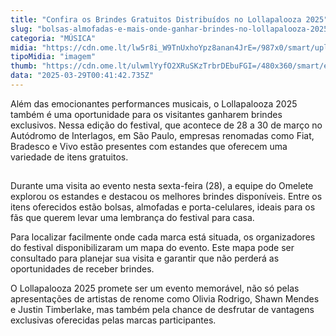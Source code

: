 ```yaml
---
title: "Confira os Brindes Gratuitos Distribuídos no Lollapalooza 2025"
slug: "bolsas-almofadas-e-mais-onde-ganhar-brindes-no-lollapalooza-2025"
categoria: "MÚSICA"
midia: "https://cdn.ome.lt/lw5r8i_W9TnUxhoYpz8anan4JrE=/987x0/smart/uploads/conteudo/fotos/Snapins.ai_486825114_18491188360019767_1271290905078163676_n_1080.jpg"
tipoMidia: "imagem"
thumb: "https://cdn.ome.lt/ulwmlYyfO2XRuSKzTrbrDEbuFGI=/480x360/smart/extras/conteudos/Snapins.ai_486825114_18491188360019767_1271290905078163676_n_1080.jpg"
data: "2025-03-29T00:41:42.735Z"
---
```


Além das emocionantes performances musicais, o Lollapalooza 2025 também é uma oportunidade para os visitantes ganharem brindes exclusivos. Nessa edição do festival, que acontece de 28 a 30 de março no Autódromo de Interlagos, em São Paulo, empresas renomadas como Fiat, Bradesco e Vivo estão presentes com estandes que oferecem uma variedade de itens gratuitos.

![Imagem da notícia](data:image/png;base64,iVBORw0KGgoAAAANSUhEUgAAAAEAAAABCAQAAAC1HAwCAAAAC0lEQVR42mNkYAAAAAYAAjCB0C8AAAAASUVORK5CYII=)

Durante uma visita ao evento nesta sexta-feira (28), a equipe do Omelete explorou os estandes e destacou os melhores brindes disponíveis. Entre os itens oferecidos estão bolsas, almofadas e porta-celulares, ideais para os fãs que querem levar uma lembrança do festival para casa.

Para localizar facilmente onde cada marca está situada, os organizadores do festival disponibilizaram um mapa do evento. Este mapa pode ser consultado para planejar sua visita e garantir que não perderá as oportunidades de receber brindes.

O Lollapalooza 2025 promete ser um evento memorável, não só pelas apresentações de artistas de renome como Olivia Rodrigo, Shawn Mendes e Justin Timberlake, mas também pela chance de desfrutar de vantagens exclusivas oferecidas pelas marcas participantes.